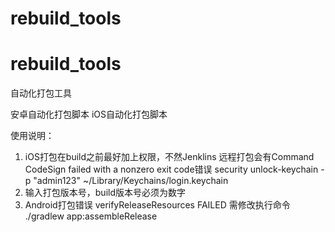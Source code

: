 # rebuild_tools
# rebuild_tools
自动化打包工具

安卓自动化打包脚本
iOS自动化打包脚本

使用说明：
1. iOS打包在build之前最好加上权限，不然Jenklins 远程打包会有Command CodeSign failed with a nonzero exit code错误
   security unlock-keychain -p "admin123" ~/Library/Keychains/login.keychain
2. 输入打包版本号，build版本号必须为数字
3. Android打包错误 verifyReleaseResources FAILED 需修改执行命令 ./gradlew app:assembleRelease


